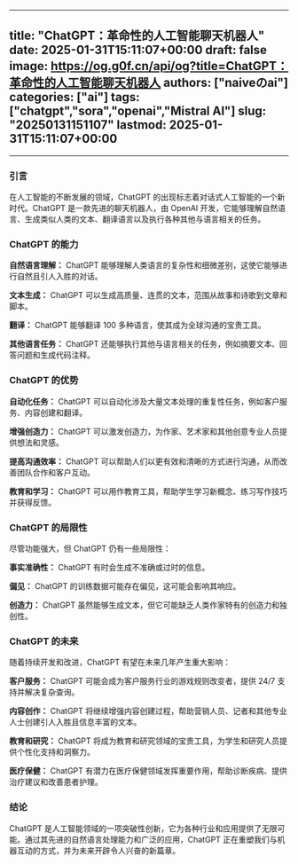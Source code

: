 
---
title: "ChatGPT：革命性的人工智能聊天机器人"
date: 2025-01-31T15:11:07+00:00
draft: false
image: https://og.g0f.cn/api/og?title=ChatGPT：革命性的人工智能聊天机器人
authors: ["naiveのai"]
categories: ["ai"]
tags: ["chatgpt","sora","openai","Mistral AI"]
slug: "20250131151107"
lastmod: 2025-01-31T15:11:07+00:00
---
***

### 引言

在人工智能的不断发展的领域，ChatGPT 的出现标志着对话式人工智能的一个新时代。ChatGPT 是一款先进的聊天机器人，由 OpenAI 开发，它能够理解自然语言、生成类似人类的文本、翻译语言以及执行各种其他与语言相关的任务。

### ChatGPT 的能力

**自然语言理解：** ChatGPT 能够理解人类语言的复杂性和细微差别，这使它能够进行自然且引人入胜的对话。

**文本生成：** ChatGPT 可以生成高质量、连贯的文本，范围从故事和诗歌到文章和脚本。

**翻译：** ChatGPT 能够翻译 100 多种语言，使其成为全球沟通的宝贵工具。

**其他语言任务：** ChatGPT 还能够执行其他与语言相关的任务，例如摘要文本、回答问题和生成代码注释。

### ChatGPT 的优势

**自动化任务：** ChatGPT 可以自动化涉及大量文本处理的重复性任务，例如客户服务、内容创建和翻译。

**增强创造力：** ChatGPT 可以激发创造力，为作家、艺术家和其他创意专业人员提供想法和灵感。

**提高沟通效率：** ChatGPT 可以帮助人们以更有效和清晰的方式进行沟通，从而改善团队合作和客户互动。

**教育和学习：** ChatGPT 可以用作教育工具，帮助学生学习新概念、练习写作技巧并获得反馈。

### ChatGPT 的局限性

尽管功能强大，但 ChatGPT 仍有一些局限性：

**事实准确性：** ChatGPT 有时会生成不准确或过时的信息。

**偏见：** ChatGPT 的训练数据可能存在偏见，这可能会影响其响应。

**创造力：** ChatGPT 虽然能够生成文本，但它可能缺乏人类作家特有的创造力和独创性。

### ChatGPT 的未来

随着持续开发和改进，ChatGPT 有望在未来几年产生重大影响：

**客户服务：** ChatGPT 可能会成为客户服务行业的游戏规则改变者，提供 24/7 支持并解决复杂查询。

**内容创作：** ChatGPT 将继续增强内容创建过程，帮助营销人员、记者和其他专业人士创建引人入胜且信息丰富的文本。

**教育和研究：** ChatGPT 将成为教育和研究领域的宝贵工具，为学生和研究人员提供个性化支持和洞察力。

**医疗保健：** ChatGPT 有潜力在医疗保健领域发挥重要作用，帮助诊断疾病、提供治疗建议和改善患者护理。

### 结论

ChatGPT 是人工智能领域的一项突破性创新，它为各种行业和应用提供了无限可能。通过其先进的自然语言处理能力和广泛的应用，ChatGPT 正在重塑我们与机器互动的方式，并为未来开辟令人兴奋的新篇章。